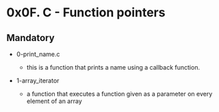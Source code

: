 # 0x0F. C - Function pointers

## Mandatory

- 0-print_name.c
  - this is a function that prints a name using a callback function.

- 1-array_iterator
  - a function that executes a function given as a parameter on every element of an array
